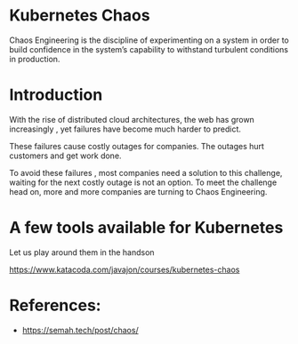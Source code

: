 # Kubernetes Chaos
Chaos Engineering is the discipline of experimenting on a system in order to build confidence 
in the system’s capability to withstand turbulent conditions in production.

# Introduction
With the rise of distributed cloud architectures, the web has grown increasingly , yet failures have become much harder to predict.

These failures cause costly outages for companies. The outages hurt customers and get work done.

To avoid these failures , most companies need a solution to this challenge, waiting for the next costly outage is not an option. 
To meet the challenge head on, more and more companies are turning to Chaos Engineering.

# A few tools available for Kubernetes
Let us play around them in the handson

https://www.katacoda.com/javajon/courses/kubernetes-chaos

# References:
- https://semah.tech/post/chaos/